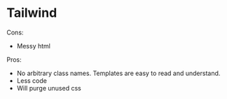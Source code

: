 


# Tailwind
Cons: 
* Messy html

Pros: 
* No arbitrary class names. Templates are easy to read and understand.
* Less code
* Will purge unused css
